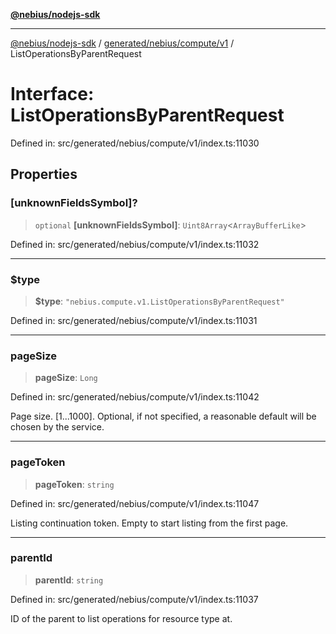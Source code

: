 [**@nebius/nodejs-sdk**](../../../../../README.md)

***

[@nebius/nodejs-sdk](../../../../../README.md) / [generated/nebius/compute/v1](../README.md) / ListOperationsByParentRequest

# Interface: ListOperationsByParentRequest

Defined in: src/generated/nebius/compute/v1/index.ts:11030

## Properties

### \[unknownFieldsSymbol\]?

> `optional` **\[unknownFieldsSymbol\]**: `Uint8Array`\<`ArrayBufferLike`\>

Defined in: src/generated/nebius/compute/v1/index.ts:11032

***

### $type

> **$type**: `"nebius.compute.v1.ListOperationsByParentRequest"`

Defined in: src/generated/nebius/compute/v1/index.ts:11031

***

### pageSize

> **pageSize**: `Long`

Defined in: src/generated/nebius/compute/v1/index.ts:11042

Page size. [1...1000]. Optional, if not specified, a reasonable default will be chosen by the service.

***

### pageToken

> **pageToken**: `string`

Defined in: src/generated/nebius/compute/v1/index.ts:11047

Listing continuation token. Empty to start listing from the first page.

***

### parentId

> **parentId**: `string`

Defined in: src/generated/nebius/compute/v1/index.ts:11037

ID of the parent to list operations for resource type at.
